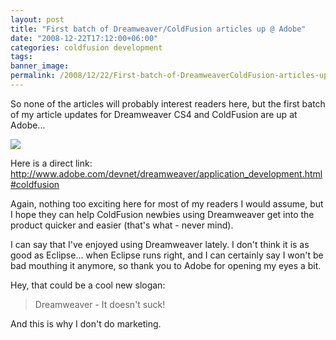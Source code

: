 ```yaml
---
layout: post
title: "First batch of Dreamweaver/ColdFusion articles up @ Adobe"
date: "2008-12-22T17:12:00+06:00"
categories: coldfusion development 
tags: 
banner_image: 
permalink: /2008/12/22/First-batch-of-DreamweaverColdFusion-articles-up-Adobe
---
```


So none of the articles will probably interest readers here, but the first batch of my article updates for Dreamweaver CS4 and ColdFusion are up at Adobe...

<img src="https://static.raymondcamden.com/images//Picture 214.png">

Here is a direct link: <a href="http://www.adobe.com/devnet/dreamweaver/application_development.html#coldfusion">http://www.adobe.com/devnet/dreamweaver/application_development.html#coldfusion</a>

Again, nothing too exciting here for most of my readers I would assume, but I hope they can help ColdFusion newbies using Dreamweaver get into the product quicker and easier (that's what - never mind). 

I can say that I've enjoyed using Dreamweaver lately. I don't think it is as good as Eclipse... when Eclipse runs right, and I can certainly say I won't be bad mouthing it anymore, so thank you to Adobe for opening my eyes a bit. 

Hey, that could be a cool new slogan:

<blockquote>
<p>
Dreamweaver - It doesn't suck!
</p>
</blockquote>

And this is why I don't do marketing.